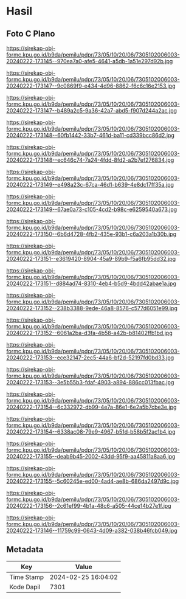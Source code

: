 # Hasil

## Foto C Plano

https://sirekap-obj-formc.kpu.go.id/b9da/pemilu/pdpr/73/05/10/20/06/7305102006003-20240222-173145--970ea7a0-afe5-4641-a5db-1a51e297d92b.jpg

https://sirekap-obj-formc.kpu.go.id/b9da/pemilu/pdpr/73/05/10/20/06/7305102006003-20240222-173147--9c0869f9-e434-4d96-8862-f6c6c16e2153.jpg

https://sirekap-obj-formc.kpu.go.id/b9da/pemilu/pdpr/73/05/10/20/06/7305102006003-20240222-173147--b489a2c5-9a36-42a7-abd5-f907d244a2ac.jpg

https://sirekap-obj-formc.kpu.go.id/b9da/pemilu/pdpr/73/05/10/20/06/7305102006003-20240222-173148--60fb1442-33b7-461d-ba11-cd339bcc86d2.jpg

https://sirekap-obj-formc.kpu.go.id/b9da/pemilu/pdpr/73/05/10/20/06/7305102006003-20240222-173148--ec646c74-7a24-4fdd-8fd2-a2b7ef276834.jpg

https://sirekap-obj-formc.kpu.go.id/b9da/pemilu/pdpr/73/05/10/20/06/7305102006003-20240222-173149--e498a23c-67ca-46d1-b639-4e8dc17ff35a.jpg

https://sirekap-obj-formc.kpu.go.id/b9da/pemilu/pdpr/73/05/10/20/06/7305102006003-20240222-173149--67ae0a73-c105-4cd2-b98c-e6259540a673.jpg

https://sirekap-obj-formc.kpu.go.id/b9da/pemilu/pdpr/73/05/10/20/06/7305102006003-20240222-173150--6b6d4728-4fb2-435e-93b1-c6a203a1b30b.jpg

https://sirekap-obj-formc.kpu.go.id/b9da/pemilu/pdpr/73/05/10/20/06/7305102006003-20240222-173151--e3619420-8904-45a9-89b9-f5a6fb95dd32.jpg

https://sirekap-obj-formc.kpu.go.id/b9da/pemilu/pdpr/73/05/10/20/06/7305102006003-20240222-173151--d884ad74-8310-4eb4-b5d9-4bdd42abae1a.jpg

https://sirekap-obj-formc.kpu.go.id/b9da/pemilu/pdpr/73/05/10/20/06/7305102006003-20240222-173152--238b3388-9ede-46a8-8576-c577d6051e99.jpg

https://sirekap-obj-formc.kpu.go.id/b9da/pemilu/pdpr/73/05/10/20/06/7305102006003-20240222-173152--6061a2ba-d3fa-4b58-a42b-b81402ffb1bd.jpg

https://sirekap-obj-formc.kpu.go.id/b9da/pemilu/pdpr/73/05/10/20/06/7305102006003-20240222-173153--ece32147-2ec5-44a6-bf2d-52197fd0bd33.jpg

https://sirekap-obj-formc.kpu.go.id/b9da/pemilu/pdpr/73/05/10/20/06/7305102006003-20240222-173153--3e5b55b3-fdaf-4903-a894-886cc013fbac.jpg

https://sirekap-obj-formc.kpu.go.id/b9da/pemilu/pdpr/73/05/10/20/06/7305102006003-20240222-173154--6c332972-db99-4e7a-86e1-6e2a5b7cbe3e.jpg

https://sirekap-obj-formc.kpu.go.id/b9da/pemilu/pdpr/73/05/10/20/06/7305102006003-20240222-173154--6338ac08-79e9-4967-b51d-b58b5f2ac1b4.jpg

https://sirekap-obj-formc.kpu.go.id/b9da/pemilu/pdpr/73/05/10/20/06/7305102006003-20240222-173155--deab9b45-2002-43dd-95f9-aa45811a8aa6.jpg

https://sirekap-obj-formc.kpu.go.id/b9da/pemilu/pdpr/73/05/10/20/06/7305102006003-20240222-173155--5c60245e-ed00-4ad4-ae8b-686da2497d9c.jpg

https://sirekap-obj-formc.kpu.go.id/b9da/pemilu/pdpr/73/05/10/20/06/7305102006003-20240222-173156--2c61ef99-4b1a-48c6-a505-44ce14b27e1f.jpg

https://sirekap-obj-formc.kpu.go.id/b9da/pemilu/pdpr/73/05/10/20/06/7305102006003-20240222-173146--11759c99-0643-4d09-a382-038b46fcb049.jpg


## Metadata

| Key        | Value               |
| ---------- | ------------------- |
| Time Stamp | 2024-02-25 16:04:02 |
| Kode Dapil | 7301                |



